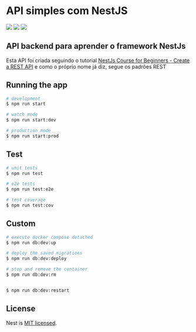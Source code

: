 # API simples com NestJS

<p>
    <img src="https://img.shields.io/badge/typescript-%23007ACC.svg?style=for-the-badge&logo=typescript&logoColor=white" />
    <img src="https://img.shields.io/badge/nestjs-%23E0234E.svg?style=for-the-badge&logo=nestjs&logoColor=white" />
    <img src="https://img.shields.io/badge/mysql-%2300f.svg?style=for-the-badge&logo=mysql&logoColor=white" />
</p>

## API backend para aprender o framework NestJs

Esta API foi criada seguindo o tutorial [NestJs Course for Beginners - Create a REST API](https://youtu.be/GHTA143_b-s?si=VO3eZ0_kYvZkGJpt) e como o próprio nome já diz, segue os padrões REST

## Running the app

```bash
# development
$ npm run start

# watch mode
$ npm run start:dev

# production mode
$ npm run start:prod
```

## Test

```bash
# unit tests
$ npm run test

# e2e tests
$ npm run test:e2e

# test coverage
$ npm run test:cov
```

## Custom

```bash
# execute docker compose detached
$ npm run db:dev:up

# deploy the saved migrations
$ npm run db:dev:deploy

# stop and remove the container
$ npm run db:dev:rm


$ npm run db:dev:restart
```

## License

Nest is [MIT licensed](LICENSE).
